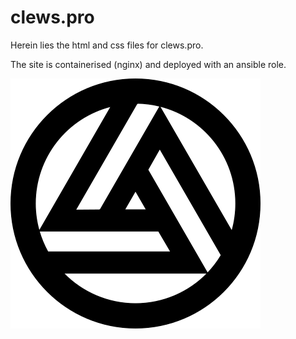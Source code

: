 # clews.pro

Herein lies the html and css files for clews.pro.

The site is containerised (nginx) and deployed with an ansible role.

![clews.pro][image_clews.pro]

[image_clews.pro]:/html/images/clews_logo/clews_logo_00.png
